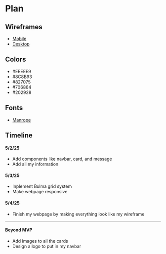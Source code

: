 # Plan

## Wireframes
* [Mobile](https://wireframe.cc/7TaKuo)
* [Desktop](https://wireframe.cc/IXFxPa)

## Colors
* #EEEEE9
* #8C8B93
* #827075
* #706864
* #202928

## Fonts
* [Manrope](https://fonts.google.com/selection/embed)

## Timeline
#### 5/2/25
* Add components like navbar, card, and message
* Add all my information
#### 5/3/25
* Inplement Bulma grid system
* Make webpage responsive
#### 5/4/25
* Finish my webpage by making everything look like my wireframe
---

#### Beyond MVP

* Add images to all the cards
* Design a logo to put in my navbar 








<!-- DO NOT USE THIS YET

| Name | Glows | Grows |
| -------- | ------- | ------- |
|   |   |
|   |   |
|   |   |
|   |   |
|   |   |
|   |   |

-->
